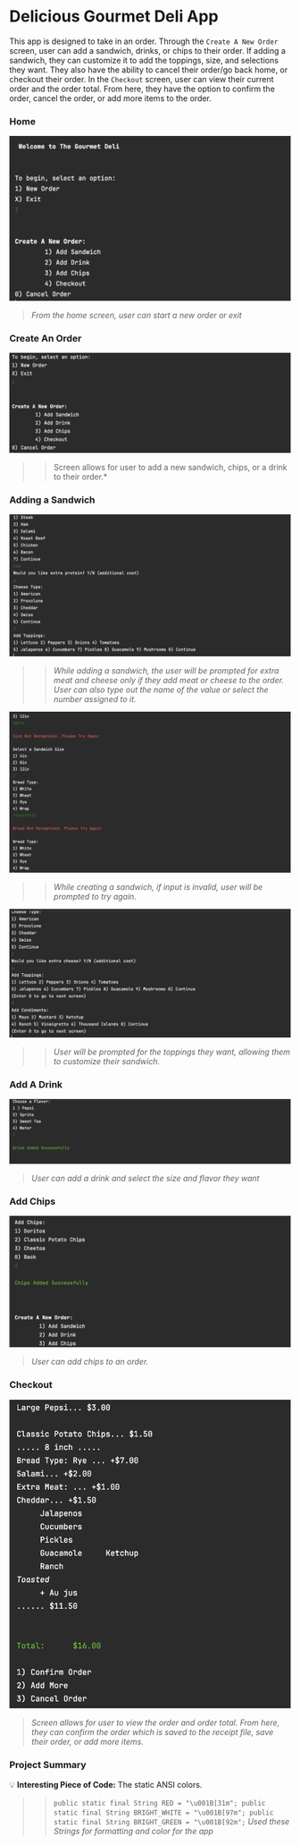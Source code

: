 # Delicious Gourmet Deli App
This app is designed to take in an order. 
Through the `Create A New Order` screen, user can add a sandwich, drinks, or chips to their order. If adding a sandwich, they can customize it to add the toppings, size, and selections they want. They also have the ability to cancel their order/go back home, or checkout their order.
In the `Checkout` screen, user can view their current order and the order total. From here, they have the option to confirm the order, cancel the order, or add more items to the order.




### Home
![Deli Home](src/main/receipts/HOMEADDORDERSCREEN.png)
> *From the home screen, user can start a new order or exit*





### Create An Order
![AddSandwichScreen](src/main/receipts/CREATEORDER.png)
>> Screen allows for user to add a new sandwich, chips, or a drink to their order.*



### Adding a Sandwich
![Ask Extra](src/main/receipts/ASKEXTRASCREEN.png)
>> *While adding a sandwich, the user will be prompted for extra meat and cheese only if they add meat or cheese to the order. User can also type out the name of the value or select the number assigned to it.*

![Error Catch](src/main/receipts/ERRORCATCH.png)
>> *While creating a sandwich, if input is invalid, user will be prompted to try again.*

![toppingsCondiments](src/main/receipts/toppingsAndCondiments.png)
>> *User will be prompted for the toppings they want, allowing them to customize their sandwich.*



### Add A Drink
![AddDrink](src/main/receipts/addDrinkScreen.png)
> *User can add a drink and select the size and flavor they want*

### Add Chips
![AddChips](src/main/receipts/addingChipsScreen.png)
> *User can add chips to an order.*

### Checkout
![Receipt](src/main/receipts/receipt2.png)
> *Screen allows for user to view the order and order total. From here, they can confirm the order which is saved to the receipt file, save their order, or add more items.*




### Project Summary


:bulb: **Interesting Piece of Code:** The static ANSI colors.

>> `public static final String RED = "\u001B[31m";
public static final String BRIGHT_WHITE = "\u001B[97m";
public static final String BRIGHT_GREEN = "\u001B[92m";`
>> *Used these Strings for formatting and color for the app*